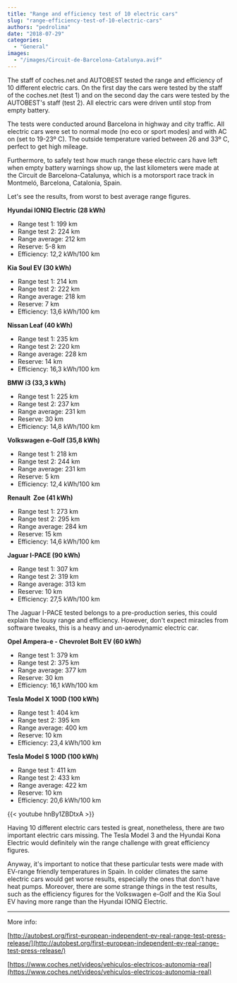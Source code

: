 ```yaml
---
title: "Range and efficiency test of 10 electric cars"
slug: "range-efficiency-test-of-10-electric-cars"
authors: "pedrolima"
date: "2018-07-29"
categories:
  - "General"
images:
  - "/images/Circuit-de-Barcelona-Catalunya.avif"
---
```


The staff of coches.net and AUTOBEST tested the range and efficiency of 10 different electric cars. On the first day the cars were tested by the staff of the coches.net (test 1) and on the second day the cars were tested by the AUTOBEST's staff (test 2). All electric cars were driven until stop from empty battery.

The tests were conducted around Barcelona in highway and city traffic. All electric cars were set to normal mode (no eco or sport modes) and with AC on (set to 19-23º C). The outside temperature varied between 26 and 33º C, perfect to get high mileage.

Furthermore, to safely test how much range these electric cars have left when empty battery warnings show up, the last kilometers were made at the Circuit de Barcelona-Catalunya, which is a motorsport race track in Montmeló, Barcelona, Catalonia, Spain.

Let's see the results, from worst to best average range figures.

**Hyundai IONIQ Electric (28 kWh)**

- Range test 1: 199 km
- Range test 2: 224 km
- Range average: 212 km
- Reserve: 5-8 km
- Efficiency: 12,2 kWh/100 km

**Kia Soul EV (30 kWh)**

- Range test 1: 214 km
- Range test 2: 222 km
- Range average: 218 km
- Reserve: 7 km
- Efficiency: 13,6 kWh/100 km

**Nissan Leaf (40 kWh)**

- Range test 1: 235 km
- Range test 2: 220 km
- Range average: 228 km
- Reserve: 14 km
- Efficiency: 16,3 kWh/100 km

**BMW i3 (33,3 kWh)**

- Range test 1: 225 km
- Range test 2: 237 km
- Range average: 231 km
- Reserve: 30 km
- Efficiency: 14,8 kWh/100 km

**Volkswagen e-Golf (35,8 kWh)**

- Range test 1: 218 km
- Range test 2: 244 km
- Range average: 231 km
- Reserve: 5 km
- Efficiency: 12,4 kWh/100 km

**Renault  Zoe (41 kWh)**

- Range test 1: 273 km
- Range test 2: 295 km
- Range average: 284 km
- Reserve: 15 km
- Efficiency: 14,6 kWh/100 km

**Jaguar I-PACE (90 kWh)**

- Range test 1: 307 km
- Range test 2: 319 km
- Range average: 313 km
- Reserve: 10 km
- Efficiency: 27,5 kWh/100 km

The Jaguar I-PACE tested belongs to a pre-production series, this could explain the lousy range and efficiency. However, don't expect miracles from software tweaks, this is a heavy and un-aerodynamic electric car.

**Opel Ampera-e - Chevrolet Bolt EV (60 kWh)**

- Range test 1: 379 km
- Range test 2: 375 km
- Range average: 377 km
- Reserve: 30 km
- Efficiency: 16,1 kWh/100 km

**Tesla Model X 100D (100 kWh)**

- Range test 1: 404 km
- Range test 2: 395 km
- Range average: 400 km
- Reserve: 10 km
- Efficiency: 23,4 kWh/100 km

**Tesla Model S 100D (100 kWh)**

- Range test 1: 411 km
- Range test 2: 433 km
- Range average: 422 km
- Reserve: 10 km
- Efficiency: 20,6 kWh/100 km

{{< youtube hnBy1ZBDtxA >}}

Having 10 different electric cars tested is great, nonetheless, there are two important electric cars missing. The Tesla Model 3 and the Hyundai Kona Electric would definitely win the range challenge with great efficiency figures.

Anyway, it's important to notice that these particular tests were made with EV-range friendly temperatures in Spain. In colder climates the same electric cars would get worse results, especially the ones that don't have heat pumps. Moreover, there are some strange things in the test results, such as the efficiency figures for the Volkswagen e-Golf and the Kia Soul EV having more range than the Hyundai IONIQ Electric.

---

More info:

[http://autobest.org/first-european-independent-ev-real-range-test-press-release/](http://autobest.org/first-european-independent-ev-real-range-test-press-release/)

[https://www.coches.net/videos/vehiculos-electricos-autonomia-real](https://www.coches.net/videos/vehiculos-electricos-autonomia-real)
